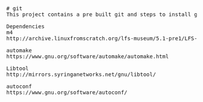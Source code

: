 <pre>
# git
This project contains a pre built git and steps to install git from source.

Dependencies
m4
http://archive.linuxfromscratch.org/lfs-museum/5.1-pre1/LFS-BOOK-5.1-PRE1-HTML/chapter06/m4.html

automake
https://www.gnu.org/software/automake/automake.html

Libtool
http://mirrors.syringanetworks.net/gnu/libtool/

autoconf
https://www.gnu.org/software/autoconf/

</pre>

